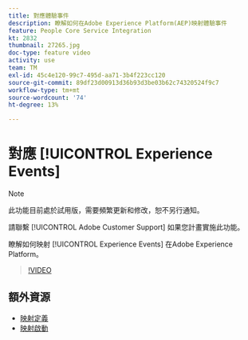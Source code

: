```yaml
---
title: 對應體驗事件
description: 瞭解如何在Adobe Experience Platform(AEP)映射體驗事件
feature: People Core Service Integration
kt: 2832
thumbnail: 27265.jpg
doc-type: feature video
activity: use
team: TM
exl-id: 45c4e120-99c7-495d-aa71-3b4f223cc120
source-git-commit: 89df23d00913d36b93d3be03b62c74320524f9c7
workflow-type: tm+mt
source-wordcount: '74'
ht-degree: 13%

---
```


# 對應 [!UICONTROL Experience Events]

>[!NOTE]
>
>此功能目前處於試用版，需要頻繁更新和修改，恕不另行通知。
>
>請聯繫 [!UICONTROL Adobe Customer Support] 如果您計畫實施此功能。

瞭解如何映射 [!UICONTROL Experience Events] 在Adobe Experience Platform。

>[!VIDEO](https://video.tv.adobe.com/v/27265?quality=12&learn=on)

## 額外資源

* [映射定義](https://experienceleague.adobe.com/docs/campaign-standard/using/integrating-with-adobe-cloud/adobe-experience-platform/data-connector/aep-mapping-definition.html)
* [映射啟動](https://experienceleague.adobe.com/docs/campaign-standard/using/integrating-with-adobe-cloud/adobe-experience-platform/data-connector/aep-mapping-activation.html)
